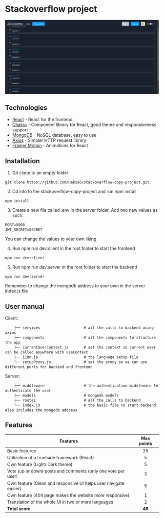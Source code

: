 # Stackoverflow project

![screenshot](screenshotstackoverflow.png)

## Technologies

- [React](https://reactjs.org/) - React for the frontend
- [Chakra](https://chakra-ui.com/) - Component library for React, good theme and responsiveness support
- [MongoDB](https://www.mongodb.com/atlas/database) - NoSQL database, easy to use
- [Axios](https://axios-http.com/docs/intro) - Simpler HTTP request library
- [Framer Motion](https://www.framer.com/motion/) - Animations for React

## Installation

1. Git clone to an empty folder

```
git clone https://github.com/Haksa6/stackoverflow-copy-project.git
```

2. Cd into to the stackoverflow-copy-project and run npm install

```
npm install
```

3. Create a new file called .env in the server folder. Add two new values as such:

```
PORT=5000
JWT_SECRET=SECRET
```

You can change the values to your own liking

4. Run npm run dev:client in the root folder to start the frontend

```
npm run dev:client
```

5. Run npm run dev:server in the root folder to start the backend

```
npm run dev:server
```

Remember to change the mongodb address to your own in the server index.js file

## User manual

Client:

```
    ├── services                    # all the calls to backend using axios
    ├── components                  # all the components to structure the app
    ├── CurrentUserContext.js       # set the context so current user can be called anywhere with useContext
    ├── i18n.js                     # the language setup file
    └── setupProxy.js               # set the proxy so we can use different ports for backend and frontend

```

Server:

```
    ├── middleware                  # the authentication middleware to authenticate the user
    ├── models                      # mongodb models
    ├── routes                      # all the calls to backend
    └── index.js                    # the basic file to start backend also includes the mongodb address
```

## Features

| Features                                                         | Max points |
| ---------------------------------------------------------------- | :--------: |
| Basic features                                                   |     25     |
| Utilization of a frontside framework (React)                     |     5      |
| Own feature (Light/ Dark theme)                                  |     5      |
| Vote (up or down) posts and comments (only one vote per user)    |     3      |
| Own feature (Clean and responsive UI helps user navigate easier) |     5      |
| Own feature (404 page makes the website more responsive)         |     1      |
| Translation of the whole UI in two or more languages             |     2      |
| **Total score**                                                  |   **46**   |
